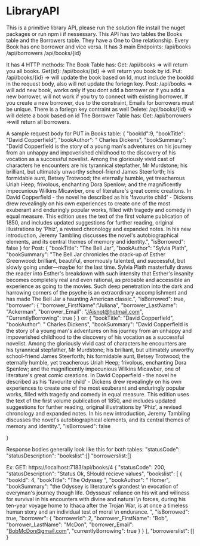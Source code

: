 # LibraryAPI

This is a primitive library API, please run the solution file install the nuget packages or run npm i if nessessary. 
This API has two tables the Books table and the Borrowers table. 
They have a One to One relationship. Every Book has one borrower and vice versa. 
It has 3 main Endpoints:
/api/books
/api/borrowers
/api/books/{id}

It has 4 HTTP methods:
The Book Table has:
  Get: /api/books => will return you all books.
  Get{id}: /api/books/{id} => will return you book by id.
  Put: /api/books/{id} => will update the book based on Id, must include the bookId in the request body, also will not update the foriegn key.
  Post: /api/books => will add new book, works only if you dont add a borrower or if you add a new borrower, will not work if you try to connect with existing borrower. 
  If you create a new borrower, due to the constraint, Emails for borrowers must be unique. There is a foriegn key contraint as well 
  Delete: /api/books/{id} => will delete a book based on id
The Borrower Table has:
  Get: /api/borrowers =>will return all borrowers.
  
 A sample request body for PUT in Books table:
 {
            "bookId":9,
            "bookTitle": "David Copperfield",
            "bookAuthor": " Charles Dickens",
            "bookSummary": "David Copperfield is the story of a young man's adventures on his journey from an unhappy and impoverished childhood to the discovery of his vocation as a successful novelist. Among the gloriously vivid cast of characters he encounters are his tyrannical stepfather, Mr Murdstone; his brilliant, but ultimately unworthy school-friend James Steerforth; his formidable aunt, Betsey Trotwood; the eternally humble, yet treacherous Uriah Heep; frivolous, enchanting Dora Spenlow; and the magnificently impecunious Wilkins Micawber, one of literature's great comic creations. In David Copperfield - the novel he described as his 'favourite child' - Dickens drew revealingly on his own experiences to create one of the most exuberant and enduringly popular works, filled with tragedy and comedy in equal measure. This edition uses the text of the first volume publication of 1850, and includes updated suggestions for further reading, original illustrations by 'Phiz', a revised chronology and expanded notes. In his new introduction, Jeremy Tambling discusses the novel's autobiographical elements, and its central themes of memory and identity.",
            "isBorrowed": false
  }
  for Post:
  {
            "bookTitle": "The Bell Jar",
            "bookAuthor": "Sylvia Plath",
            "bookSummary": "The Bell Jar chronicles the crack-up of Esther Greenwood: brilliant, beautiful, enormously talented, and successful, but slowly going under—maybe for the last time. Sylvia Plath masterfully draws the reader into Esther's breakdown with such intensity that Esther's insanity becomes completely real and even rational, as probable and accessible an experience as going to the movies. Such deep penetration into the dark and harrowing corners of the psyche is an extraordinary accomplishment and has made The Bell Jar a haunting American classic.",
            "isBorrowed": true,
            "borrower": {
                "borrower_FirstName":"Juliana",
                "borrower_LastName": "Ackerman",
                "borrower_Email": "JAisnot@hotmail.com",
                "CurrentlyBorrowing": true
            }
}
  or:
{
            "bookTitle": "David Copperfield",
            "bookAuthor": " Charles Dickens",
            "bookSummary": "David Copperfield is the story of a young man's adventures on his journey from an unhappy and impoverished childhood to the discovery of his vocation as a successful novelist. Among the gloriously vivid cast of characters he encounters are his tyrannical stepfather, Mr Murdstone; his brilliant, but ultimately unworthy school-friend James Steerforth; his formidable aunt, Betsey Trotwood; the eternally humble, yet treacherous Uriah Heep; frivolous, enchanting Dora Spenlow; and the magnificently impecunious Wilkins Micawber, one of literature's great comic creations. In David Copperfield - the novel he described as his 'favourite child' - Dickens drew revealingly on his own experiences to create one of the most exuberant and enduringly popular works, filled with tragedy and comedy in equal measure. This edition uses the text of the first volume publication of 1850, and includes updated suggestions for further reading, original illustrations by 'Phiz', a revised chronology and expanded notes. In his new introduction, Jeremy Tambling discusses the novel's autobiographical elements, and its central themes of memory and identity.",
            "isBorrowed": false
            
        
}

Response bodies generally look like this for both tables:
"statusCode":
"statusDescription":
"bookslist":[]
"borrowerslist:[]

Ex: GET: https://localhost:7183/api/books/4
{
    "statusCode": 200,
    "statusDescription": "Status Ok, SHould recieve values",
    "bookslist": [
        {
            "bookId": 4,
            "bookTitle": "The Odyssey ",
            "bookAuthor": " Homer",
            "bookSummary": "the Odyssey is literature's grandest \n  evocation of everyman's journey though life. Odysseus' reliance on his wit and wiliness for survival in his encounters with divine and natural \n  forces, during his ten-year voyage home to Ithaca after the Trojan War, is at once a timeless human story and an individual test of moral \n  endurance. ",
            "isBorrowed": true,
            "borrower": {
                "borrowerId": 2,
                "borrower_FirstName": "Bob",
                "borrower_LastName": "McDon",
                "borrower_Email": "BobMcDon@gmail.com",
                "currentlyBorrowing": true
            }
        }
    ],
    "borrowerslist": []
}


        
    
  
